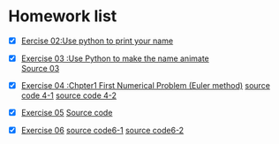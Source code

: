 # Homework list
- [x] [Eercise 02:Use python to print your name](https://github.com/yyx1996/computational_physics_N2015301020105/blob/master/exercise%201.md)
- [x] [Exercise 03 :Use Python to make the name animate](https://github.com/yyx1996/computational_physics_N2015301020105/blob/master/exercise%202.md)        
[Source 03](https://github.com/yyx1996/computational_physics_N2015301020105/blob/master/lily.py)
- [x] [Exercise 04 :Chpter1 First Numerical Problem (Euler method)](https://github.com/yyx1996/computational_physics_N2015301020105/blob/master/exerise%204.md)
[source code 4-1](https://github.com/yyx1996/computational_physics_N2015301020105/blob/master/code4-1.py)
[source code 4-2](https://github.com/yyx1996/computational_physics_N2015301020105/blob/master/code4-2.py)
- [x] [Exercise 05](https://github.com/yyx1996/computational_physics_N2015301020105/blob/master/Exercise%2005.md)
[Source code](https://github.com/yyx1996/computational_physics_N2015301020105/blob/master/code%205.py)
- [x] [Exercise 06](https://github.com/yyx1996/computational_physics_N2015301020105/blob/master/Exercise06.md)
[source code6-1](https://github.com/yyx1996/computational_physics_N2015301020105/blob/master/code%206-1.py) [source code6-2](https://github.com/yyx1996/computational_physics_N2015301020105/blob/master/code%206-2.py)

